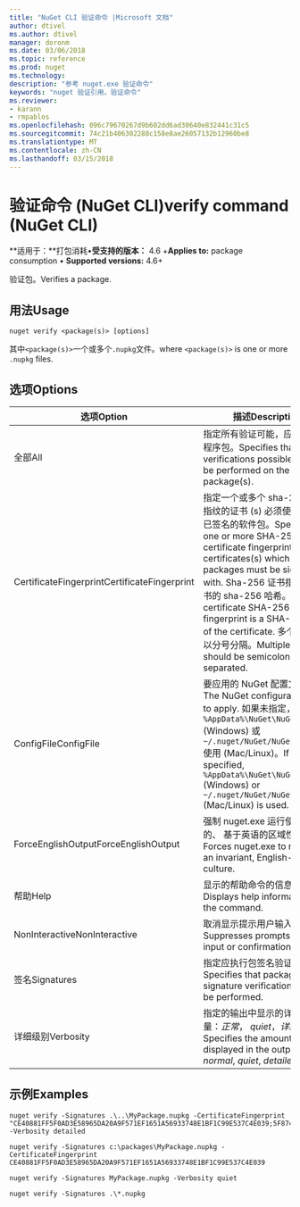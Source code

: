 ```yaml
---
title: "NuGet CLI 验证命令 |Microsoft 文档"
author: dtivel
ms.author: dtivel
manager: doronm
ms.date: 03/06/2018
ms.topic: reference
ms.prod: nuget
ms.technology: 
description: "参考 nuget.exe 验证命令"
keywords: "nuget 验证引用，验证命令"
ms.reviewer:
- karann
- rmpablos
ms.openlocfilehash: 096c79670267d9b602dd6ad30640e832441c31c5
ms.sourcegitcommit: 74c21b406302288c158e8ae26057132b12960be8
ms.translationtype: MT
ms.contentlocale: zh-CN
ms.lasthandoff: 03/15/2018
---
```

# <a name="verify-command-nuget-cli"></a><span data-ttu-id="3cb5e-104">验证命令 (NuGet CLI)</span><span class="sxs-lookup"><span data-stu-id="3cb5e-104">verify command (NuGet CLI)</span></span>

<span data-ttu-id="3cb5e-105">**适用于：**打包消耗&bullet;**受支持的版本：** 4.6 +</span><span class="sxs-lookup"><span data-stu-id="3cb5e-105">**Applies to:** package consumption &bullet; **Supported versions:** 4.6+</span></span>

<span data-ttu-id="3cb5e-106">验证包。</span><span class="sxs-lookup"><span data-stu-id="3cb5e-106">Verifies a package.</span></span>

## <a name="usage"></a><span data-ttu-id="3cb5e-107">用法</span><span class="sxs-lookup"><span data-stu-id="3cb5e-107">Usage</span></span>

```cli
nuget verify <package(s)> [options]
```

<span data-ttu-id="3cb5e-108">其中`<package(s)>`一个或多个`.nupkg`文件。</span><span class="sxs-lookup"><span data-stu-id="3cb5e-108">where `<package(s)>` is one or more `.nupkg` files.</span></span>

## <a name="options"></a><span data-ttu-id="3cb5e-109">选项</span><span class="sxs-lookup"><span data-stu-id="3cb5e-109">Options</span></span>

| <span data-ttu-id="3cb5e-110">选项</span><span class="sxs-lookup"><span data-stu-id="3cb5e-110">Option</span></span> | <span data-ttu-id="3cb5e-111">描述</span><span class="sxs-lookup"><span data-stu-id="3cb5e-111">Description</span></span> |
| --- | --- |
| <span data-ttu-id="3cb5e-112">全部</span><span class="sxs-lookup"><span data-stu-id="3cb5e-112">All</span></span> | <span data-ttu-id="3cb5e-113">指定所有验证可能，应都执行的程序包。</span><span class="sxs-lookup"><span data-stu-id="3cb5e-113">Specifies that all verifications possible should be performed on the package(s).</span></span> |
| <span data-ttu-id="3cb5e-114">CertificateFingerprint</span><span class="sxs-lookup"><span data-stu-id="3cb5e-114">CertificateFingerprint</span></span> | <span data-ttu-id="3cb5e-115">指定一个或多个 sha-256 证书指纹的证书 (s) 必须使用签名的已签名的软件包。</span><span class="sxs-lookup"><span data-stu-id="3cb5e-115">Specifies one or more SHA-256 certificate fingerprints of certificates(s) which signed packages must be signed with.</span></span> <span data-ttu-id="3cb5e-116">Sha-256 证书指纹是该证书的 sha-256 哈希。</span><span class="sxs-lookup"><span data-stu-id="3cb5e-116">A certificate SHA-256 fingerprint is a SHA-256 hash of the certificate.</span></span> <span data-ttu-id="3cb5e-117">多个输入应为以分号分隔。</span><span class="sxs-lookup"><span data-stu-id="3cb5e-117">Multiple inputs should be semicolon separated.</span></span> |
| <span data-ttu-id="3cb5e-118">ConfigFile</span><span class="sxs-lookup"><span data-stu-id="3cb5e-118">ConfigFile</span></span> | <span data-ttu-id="3cb5e-119">要应用的 NuGet 配置文件。</span><span class="sxs-lookup"><span data-stu-id="3cb5e-119">The NuGet configuration file to apply.</span></span> <span data-ttu-id="3cb5e-120">如果未指定， `%AppData%\NuGet\NuGet.Config` (Windows) 或`~/.nuget/NuGet/NuGet.Config`使用 (Mac/Linux)。</span><span class="sxs-lookup"><span data-stu-id="3cb5e-120">If not specified, `%AppData%\NuGet\NuGet.Config` (Windows) or `~/.nuget/NuGet/NuGet.Config` (Mac/Linux) is used.</span></span>|
| <span data-ttu-id="3cb5e-121">ForceEnglishOutput</span><span class="sxs-lookup"><span data-stu-id="3cb5e-121">ForceEnglishOutput</span></span> | <span data-ttu-id="3cb5e-122">强制 nuget.exe 运行使用固定的、 基于英语的区域性。</span><span class="sxs-lookup"><span data-stu-id="3cb5e-122">Forces nuget.exe to run using an invariant, English-based culture.</span></span> |
| <span data-ttu-id="3cb5e-123">帮助</span><span class="sxs-lookup"><span data-stu-id="3cb5e-123">Help</span></span> | <span data-ttu-id="3cb5e-124">显示的帮助命令的信息。</span><span class="sxs-lookup"><span data-stu-id="3cb5e-124">Displays help information for the command.</span></span> |
| <span data-ttu-id="3cb5e-125">NonInteractive</span><span class="sxs-lookup"><span data-stu-id="3cb5e-125">NonInteractive</span></span> | <span data-ttu-id="3cb5e-126">取消显示提示用户输入或确认。</span><span class="sxs-lookup"><span data-stu-id="3cb5e-126">Suppresses prompts for user input or confirmations.</span></span> |
| <span data-ttu-id="3cb5e-127">签名</span><span class="sxs-lookup"><span data-stu-id="3cb5e-127">Signatures</span></span> | <span data-ttu-id="3cb5e-128">指定应执行包签名验证。</span><span class="sxs-lookup"><span data-stu-id="3cb5e-128">Specifies that package signature verification should be performed.</span></span> |
| <span data-ttu-id="3cb5e-129">详细级别</span><span class="sxs-lookup"><span data-stu-id="3cb5e-129">Verbosity</span></span> | <span data-ttu-id="3cb5e-130">指定的输出中显示的详细信息量：*正常*， *quiet*，*详细*。</span><span class="sxs-lookup"><span data-stu-id="3cb5e-130">Specifies the amount of detail displayed in the output: *normal*, *quiet*, *detailed*.</span></span> |

## <a name="examples"></a><span data-ttu-id="3cb5e-131">示例</span><span class="sxs-lookup"><span data-stu-id="3cb5e-131">Examples</span></span>

```cli
nuget verify -Signatures .\..\MyPackage.nupkg -CertificateFingerprint "CE40881FF5F0AD3E58965DA20A9F571EF1651A56933748E1BF1C99E537C4E039;5F874AAF47BCB268A19357364E7FBB09D6BF9E8A93E1229909AC5CAC865802E2" -Verbosity detailed

nuget verify -Signatures c:\packages\MyPackage.nupkg -CertificateFingerprint CE40881FF5F0AD3E58965DA20A9F571EF1651A56933748E1BF1C99E537C4E039

nuget verify -Signatures MyPackage.nupkg -Verbosity quiet

nuget verify -Signatures .\*.nupkg
```